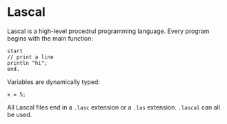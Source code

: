 # Lascal

Lascal is a high-level procedrul programming language. Every program begins with the main function:

    start
    // print a line
    println "hi";
    end.
Variables are dynamically typed:

    x = 5;
All Lascal files end in a `.lasc` extension or a `.las` extension. `.lascal` can all be used.   